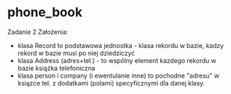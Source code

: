 # phone_book
Zadanie 2
Założenia:
- klasa Record to podstawowa jednostka - klasa rekordu w bazie, kadzy rekord w bazie musi po niej dziedziczyć
- klasa Address (adres+tel.) - to wspólny element kazdego rekordu w bazie książka telefoniczna
- klasa person i company (i ewentulanie inne) to pochodne "adresu" w ksiązce tel. z dodatkami (polami) specyficznymi dla danej
 klasy.
